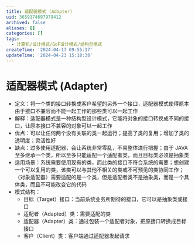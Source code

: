 ```yaml
---
title: 适配器模式 (Adapter)
uid: 3659174697979412
archived: false
aliases: []
categories: []
tags:
  - 计算机/设计模式/GoF设计模式/结构型模式
createTime: '2024-04-17 09:55:17'
updateTime: '2024-04-23 15:18:38'
---
```


# 适配器模式 (Adapter)

- 定义：将一个类的接口转换成客户希望的另外一个接口，适配器模式使得原本由于接口不兼容而不能一起工作的那些类可以一起工作
- 解释：适配器模式是一种结构型设计模式，它能将对象的接口转换成不同的接口，让原本接口不兼容的对象可以一起工作
- 优点：可以让任何两个没有关联的类一起运行；提高了类的复用；增加了类的透明度；灵活性好
- 缺点：过多使用适配器，会让系统非常零乱，不易整体进行把握；由于 JAVA 至多继承一个类，所以至多只能适配一个适配者类，而且目标类必须是抽象类
- 适用场景：系统需要使用现有的类，而此类的接口不符合系统的需要；想创建一个可以复用的类，该类可以与其他不相关的类或不可预见的类协同工作；（对象适配器）需要适配的是一个类，但是适配者类不是抽象类，而是一个具体类，而且不可能改变它的代码
- 模式结构：
  - 目标（Target）接口：当前系统业务所期待的接口，它可以是抽象类或接口
  - 适配者（Adapted）类：需要适配的类
  - 适配器（Adapter）类：通过包装一个适配者对象，把原接口转换成目标接口
  - 客户（Client）类：客户端通过适配器发起请求
